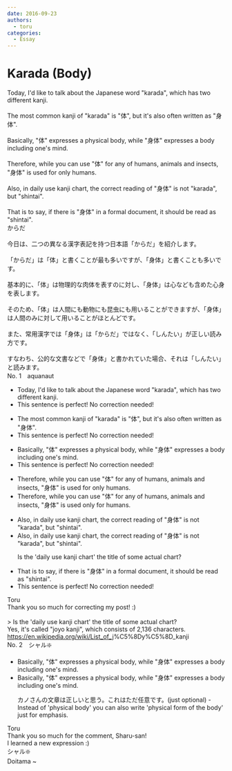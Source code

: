 ```yaml
---
date: 2016-09-23
authors:
  - toru
categories:
  - Essay
---
```


<h1 id="subject_show">Karada (Body)</h1>
<div class="date" hidden>Sep 23, 2016 23:31</div>
<div id="post"><div id="body_show_ori">
Today, I'd like to talk about the Japanese word "karada", which has two different kanji.<br/><br/>The most common kanji of "karada" is "体", but it's also often written as "身体".<br/><br/>Basically, "体" expresses a physical body, while "身体" expresses a body including one's mind.<br/><br/>Therefore, while you can use "体" for any of humans, animals and insects, "身体" is used for only humans.<br/><br/>Also, in daily use kanji chart, the correct reading of "身体" is not "karada", but "shintai".<br/><br/>That is to say, if there is "身体" in a formal document, it should be read as "shintai".
</div></div>

<!-- more -->

<div id="post_ja"><div id="body_show_mo">
からだ<br/><br/>今日は、二つの異なる漢字表記を持つ日本語「からだ」を紹介します。<br/><br/>「からだ」は「体」と書くことが最も多いですが、「身体」と書くことも多いです。<br/><br/>基本的に、「体」は物理的な肉体を表すのに対し、「身体」は心なども含めた心身を表します。<br/><br/>そのため、「体」は人間にも動物にも昆虫にも用いることができますが、「身体」は人間のみに対して用いることがほとんどです。<br/><br/>また、常用漢字では「身体」は「からだ」ではなく、「しんたい」が正しい読み方です。<br/><br/>すなわち、公的な文書などで「身体」と書かれていた場合、それは「しんたい」と読みます。
</div></div>
<div id="block"><div class="first_name"> No. 1　<span class="just_name">aquanaut</span></div><div id="block2">
<ul class="correction_field">
<li class="incorrect">Today, I'd like to talk about the Japanese word "karada", which has two different kanji.</li>
<li class="corrected perfect">This sentence is perfect! No correction needed!</li>
</ul>
<ul class="correction_field">
<li class="incorrect">The most common kanji of "karada" is "体", but it's also often written as "身体".</li>
<li class="corrected perfect">This sentence is perfect! No correction needed!</li>
</ul>
<ul class="correction_field">
<li class="incorrect">Basically, "体" expresses a physical body, while "身体" expresses a body including one's mind.</li>
<li class="corrected perfect">This sentence is perfect! No correction needed!</li>
</ul>
<ul class="correction_field">
<li class="incorrect">Therefore, while you can use "体" for any of humans, animals and insects, "身体" is used for only humans.</li>
<li class="corrected correct">
Therefore, while you can use "体" for <span class="sline">any of</span> humans, animals and insects, "身体" is used <span class="f_blue">only for</span> humans.
</li>
</ul>
<ul class="correction_field">
<li class="incorrect">Also, in daily use kanji chart, the correct reading of "身体" is not "karada", but "shintai".</li>
<li class="corrected correct">
Also, in daily use kanji chart, the correct reading of "身体" is not "karada", but "shintai".
<p class="correction_comment">Is the 'daily use kanji chart' the title of some actual chart?</p>
</li>
</ul>
<ul class="correction_field">
<li class="incorrect">That is to say, if there is "身体" in a formal document, it should be read as "shintai".</li>
<li class="corrected perfect">This sentence is perfect! No correction needed!</li>
</ul>
</div><div class="name"><span class="just_name">Toru</span><br>
Thank you so much for correcting my post! :)<br/><br/>&gt; Is the 'daily use kanji chart' the title of some actual chart?<br/>Yes, it's called "joyo kanji", which consists of 2,136 characters.<br/><a href="https://en.wikipedia.org/wiki/List_of_j" target="_blank">https://en.wikipedia.org/wiki/List_of_j</a>%C5%8Dy%C5%8D_kanji
</div>
</div>
<div id="block"><div class="first_name"> No. 2　<span class="just_name">シャル❇️</span></div><div id="block2">
<ul class="correction_field">
<li class="incorrect">Basically, "体" expresses a physical body, while "身体" expresses a body including one's mind.</li>
<li class="corrected correct">
Basically, "体" expresses a physical body, while "身体" expresses a body including one's mind.
<p class="correction_comment">カノさんの文章は正しいと思う。これはただ任意です。(just optional) - Instead of 'physical body' you can also write 'physical form of the body' just for emphasis.</p>
</li>
</ul>
</div><div class="name"><span class="just_name">Toru</span><br>
Thank you so much for the comment, Sharu-san!<br/>I learned a new expression :)
</div>
<div class="name"><span class="just_name">シャル❇️</span><br>
Doitama ~
</div>
</div>
